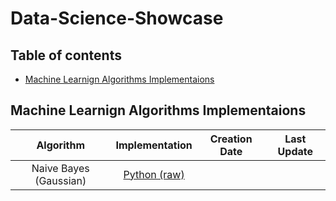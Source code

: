 # Data-Science-Showcase


## Table of contents
- [Machine Learnign Algorithms Implementaions](#Machine-Learnign-Algorithms-Implementaions)


## Machine Learnign Algorithms Implementaions


| Algorithm  | Implementation | Creation Date | Last Update |
| :---: | :---: | :---: | :---: | 
| Naive Bayes (Gaussian) | [Python (raw)](https://github.com/Asav7/Data_Science_Showcase) | | |
